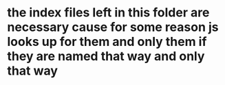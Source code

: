 # the index files left in this folder are necessary cause for some reason js looks up for them and only them if they are named that way and only that way